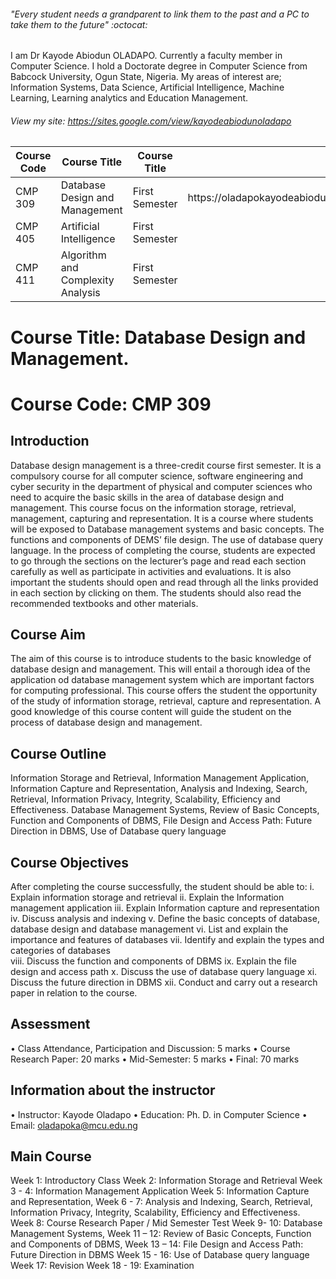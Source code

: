 ###### "_Every student needs a grandparent to link them to the past and a PC to take them to the future_" :octocat:


I am Dr Kayode Abiodun OLADAPO. Currently a faculty member in Computer Science.
I hold a Doctorate degree in Computer Science from Babcock University, Ogun State, Nigeria. 
My areas of interest are; Information Systems, Data Science, Artificial Intelligence, Machine Learning, Learning analytics and Education Management. 

###### View my site: https://sites.google.com/view/kayodeabiodunoladapo


Course Code | Course Title   | Course Title      | Course Link
------------ | -------------  | -------------   | -------------
CMP 309 | Database Design and Management  | First Semester | https://oladapokayodeabiodun/oladapokayodeabiodun.github.io/cmp309
CMP 405 | Artificial Intelligence  | First Semester
CMP 411 | Algorithm and Complexity Analysis  | First Semester


# Course Title: Database Design and Management.
# Course Code: CMP 309
## Introduction 
Database design management is a three-credit course first semester. It is a compulsory course for all computer science, software engineering and cyber security in the department of physical and computer sciences who need to acquire the basic skills in the area of database design and management. This course focus on the information storage, retrieval, management, capturing and representation. It is a course where students will be exposed to Database management systems and basic concepts. The functions and components of DEMS’ file design. The use of database query language. 
In the process of completing the course, students are expected to go through the sections on the lecturer’s page and read each section carefully as well as participate in activities and evaluations. It is also important the students should open and read through all the links provided in each section by clicking on them. The students should also read the recommended textbooks and other materials. 
## Course Aim 
The aim of this course is to introduce students to the basic knowledge of database design and management. This will entail a thorough idea of the application od database management system which are important factors for computing professional. This course offers the student the opportunity of the study of information storage, retrieval, capture and representation.  A good knowledge of this course content will guide the student on the process of database design and management. 
## Course Outline 
Information Storage and Retrieval, Information Management Application, Information Capture and Representation, Analysis and Indexing, Search, Retrieval, Information Privacy, Integrity, Scalability, Efficiency and Effectiveness. 
Database Management Systems, Review of Basic Concepts, Function and Components of DBMS, File Design and Access Path: Future Direction in DBMS, Use of Database query language 
## Course Objectives 
After completing the course successfully, the student should be able to:
i.	Explain information storage and retrieval 
ii.	Explain the Information management application 
iii.	Explain Information capture and representation 
iv.	Discuss analysis and indexing 
v.	Define the basic concepts of database, database design and database management
vi.	List and explain the importance and features of databases
vii.	Identify and explain the types and categories of databases  
viii.	Discuss the function and components of DBMS 
ix.	Explain the file design and access path 
x.	Discuss the use of database query language 
xi.	Discuss the future direction in DBMS 
xii.	Conduct and carry out a research paper in relation to the course. 
## Assessment 
•	Class Attendance, Participation and Discussion: 	 5 marks 
•	Course Research Paper:				20 marks
•	Mid-Semester:					 5 marks 
•	Final:						70 marks

## Information about the instructor
•	Instructor: Kayode Oladapo
•	Education: Ph. D. in Computer Science
•	Email: oladapoka@mcu.edu.ng

## Main Course 
Week 1: 	Introductory Class 
Week 2:	Information Storage and Retrieval
Week 3 - 4: 	Information Management Application
Week 5: 	Information Capture and Representation, 
Week 6 - 7: 	Analysis and Indexing, Search, Retrieval, Information Privacy, Integrity, Scalability, Efficiency and Effectiveness. 
Week 8:	Course Research Paper / Mid Semester Test
Week 9- 10: 	Database Management Systems, 
Week 11 – 12:	Review of Basic Concepts, Function and Components of DBMS, 
Week 13 – 14:	File Design and Access Path: Future Direction in DBMS
Week 15 - 16:	Use of Database query language 
Week 17:	Revision 
Week 18 - 19:	Examination 
